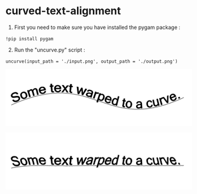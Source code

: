 # curved-text-alignment

1) First you need to make sure you have installed the pygam package :
```
!pip install pygam
```

2) Run the "uncurve.py" script :
```
uncurve(input_path = './input.png', output_path = './output.png')
```
![Original image](./images/sample.png?raw=true)

![Output image](./images/output.png?raw=true)
